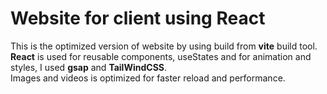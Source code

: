 <h1>Website for client using React</h1>
<p>This is the optimized version of website by using build from <b>vite</b> build tool.<br />
    <b>React</b> is used for reusable components, useStates and for animation and styles, I used <b>gsap</b> and <b>TailWindCSS</b>. <br />
    Images and videos is optimized for faster reload and performance.</p>
